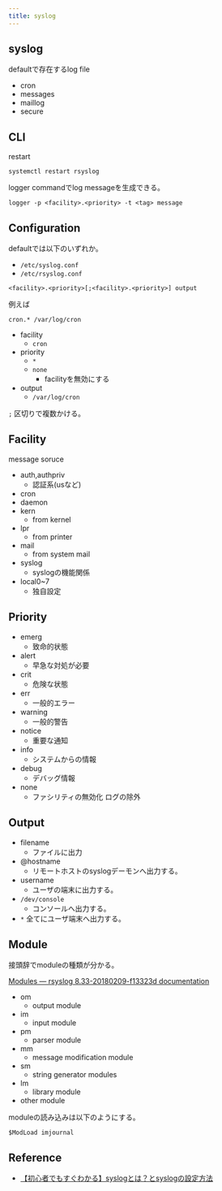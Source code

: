 ```yaml
---
title: syslog
---
```


## syslog

defaultで存在するlog file

* cron
* messages
* maillog
* secure

## CLI
restart

```
systemctl restart rsyslog
```

logger commandでlog messageを生成できる。

```
logger -p <facility>.<priority> -t <tag> message
```

## Configuration
defaultでは以下のいずれか。

* `/etc/syslog.conf`
* `/etc/rsyslog.conf`

```
<facility>.<priority>[;<facility>.<priority>] output
```

例えば

```
cron.* /var/log/cron
```

* facility
    * `cron`
* priority
    * `*`
    * `none`
        * facilityを無効にする
* output
    * `/var/log/cron`

`;` 区切りで複数かける。

## Facility
message soruce

* auth,authpriv
    * 認証系(usなど)
* cron
* daemon
* kern
    * from kernel
* lpr
    * from printer
* mail
    * from system mail
* syslog
    * syslogの機能関係
* local0~7
    * 独自設定

## Priority

* emerg
    * 致命的状態
* alert
    * 早急な対処が必要
* crit
    * 危険な状態
* err
    * 一般的エラー
* warning
    * 一般的警告
* notice
    * 重要な通知
* info
    * システムからの情報
* debug
    * デバッグ情報
* none
    * ファシリティの無効化 ログの除外

## Output
* filename
    * ファイルに出力
* @hostname
    * リモートホストのsyslogデーモンへ出力する。
* username
    * ユーザの端末に出力する。
* `/dev/console`
    * コンソールへ出力する。
* `*` 全てにユーザ端末へ出力する。


## Module
接頭辞でmoduleの種類が分かる。

[Modules — rsyslog 8.33-20180209-f13323d documentation](http://www.rsyslog.com/doc/v8-stable/configuration/modules/index.html)

* om
    * output module
* im
    * input module
* pm
    * parser module
* mm
    * message modification module
* sm
    * string generator modules
* lm
    * library module
* other module

moduleの読み込みは以下のようにする。

```
$ModLoad imjournal
```

## Reference
* [【初心者でもすぐわかる】syslogとは？とsyslogの設定方法](https://eng-entrance.com/linux-log-syslog)
